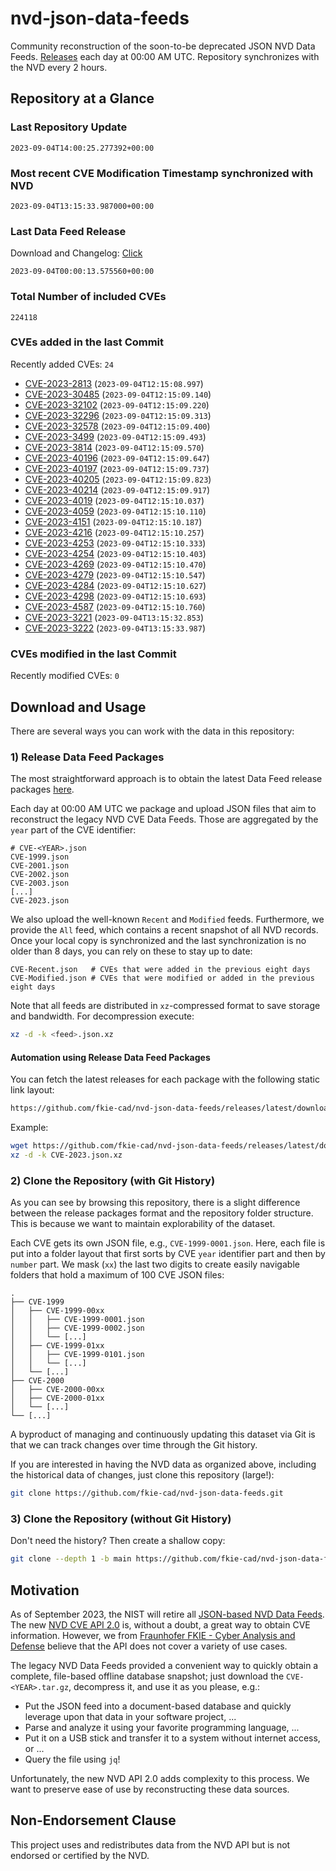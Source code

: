 # nvd-json-data-feeds

Community reconstruction of the soon-to-be deprecated JSON NVD Data Feeds. 
[Releases](https://github.com/fkie-cad/nvd-json-data-feeds/releases/latest) each day at 00:00 AM UTC.
Repository synchronizes with the NVD every 2 hours.

## Repository at a Glance

### Last Repository Update

```plain
2023-09-04T14:00:25.277392+00:00
```

### Most recent CVE Modification Timestamp synchronized with NVD

```plain
2023-09-04T13:15:33.987000+00:00
```

### Last Data Feed Release

Download and Changelog: [Click](https://github.com/fkie-cad/nvd-json-data-feeds/releases/latest)

```plain
2023-09-04T00:00:13.575560+00:00
```

### Total Number of included CVEs

```plain
224118
```

### CVEs added in the last Commit

Recently added CVEs: `24`

* [CVE-2023-2813](CVE-2023/CVE-2023-28xx/CVE-2023-2813.json) (`2023-09-04T12:15:08.997`)
* [CVE-2023-30485](CVE-2023/CVE-2023-304xx/CVE-2023-30485.json) (`2023-09-04T12:15:09.140`)
* [CVE-2023-32102](CVE-2023/CVE-2023-321xx/CVE-2023-32102.json) (`2023-09-04T12:15:09.220`)
* [CVE-2023-32296](CVE-2023/CVE-2023-322xx/CVE-2023-32296.json) (`2023-09-04T12:15:09.313`)
* [CVE-2023-32578](CVE-2023/CVE-2023-325xx/CVE-2023-32578.json) (`2023-09-04T12:15:09.400`)
* [CVE-2023-3499](CVE-2023/CVE-2023-34xx/CVE-2023-3499.json) (`2023-09-04T12:15:09.493`)
* [CVE-2023-3814](CVE-2023/CVE-2023-38xx/CVE-2023-3814.json) (`2023-09-04T12:15:09.570`)
* [CVE-2023-40196](CVE-2023/CVE-2023-401xx/CVE-2023-40196.json) (`2023-09-04T12:15:09.647`)
* [CVE-2023-40197](CVE-2023/CVE-2023-401xx/CVE-2023-40197.json) (`2023-09-04T12:15:09.737`)
* [CVE-2023-40205](CVE-2023/CVE-2023-402xx/CVE-2023-40205.json) (`2023-09-04T12:15:09.823`)
* [CVE-2023-40214](CVE-2023/CVE-2023-402xx/CVE-2023-40214.json) (`2023-09-04T12:15:09.917`)
* [CVE-2023-4019](CVE-2023/CVE-2023-40xx/CVE-2023-4019.json) (`2023-09-04T12:15:10.037`)
* [CVE-2023-4059](CVE-2023/CVE-2023-40xx/CVE-2023-4059.json) (`2023-09-04T12:15:10.110`)
* [CVE-2023-4151](CVE-2023/CVE-2023-41xx/CVE-2023-4151.json) (`2023-09-04T12:15:10.187`)
* [CVE-2023-4216](CVE-2023/CVE-2023-42xx/CVE-2023-4216.json) (`2023-09-04T12:15:10.257`)
* [CVE-2023-4253](CVE-2023/CVE-2023-42xx/CVE-2023-4253.json) (`2023-09-04T12:15:10.333`)
* [CVE-2023-4254](CVE-2023/CVE-2023-42xx/CVE-2023-4254.json) (`2023-09-04T12:15:10.403`)
* [CVE-2023-4269](CVE-2023/CVE-2023-42xx/CVE-2023-4269.json) (`2023-09-04T12:15:10.470`)
* [CVE-2023-4279](CVE-2023/CVE-2023-42xx/CVE-2023-4279.json) (`2023-09-04T12:15:10.547`)
* [CVE-2023-4284](CVE-2023/CVE-2023-42xx/CVE-2023-4284.json) (`2023-09-04T12:15:10.627`)
* [CVE-2023-4298](CVE-2023/CVE-2023-42xx/CVE-2023-4298.json) (`2023-09-04T12:15:10.693`)
* [CVE-2023-4587](CVE-2023/CVE-2023-45xx/CVE-2023-4587.json) (`2023-09-04T12:15:10.760`)
* [CVE-2023-3221](CVE-2023/CVE-2023-32xx/CVE-2023-3221.json) (`2023-09-04T13:15:32.853`)
* [CVE-2023-3222](CVE-2023/CVE-2023-32xx/CVE-2023-3222.json) (`2023-09-04T13:15:33.987`)


### CVEs modified in the last Commit

Recently modified CVEs: `0`



## Download and Usage

There are several ways you can work with the data in this repository:

### 1) Release Data Feed Packages

The most straightforward approach is to obtain the latest Data Feed release packages [here](https://github.com/fkie-cad/nvd-json-data-feeds/releases/latest).

Each day at 00:00 AM UTC we package and upload JSON files that aim to reconstruct the legacy NVD CVE Data Feeds.
Those are aggregated by the `year` part of the CVE identifier:

```
# CVE-<YEAR>.json
CVE-1999.json
CVE-2001.json
CVE-2002.json
CVE-2003.json
[...]
CVE-2023.json
```

We also upload the well-known `Recent` and `Modified` feeds.
Furthermore, we provide the `All` feed, which contains a recent snapshot of all NVD records.
Once your local copy is synchronized and the last synchronization is no older than 8 days, you can rely on these to stay up to date:

```plain
CVE-Recent.json   # CVEs that were added in the previous eight days
CVE-Modified.json # CVEs that were modified or added in the previous eight days
```

Note that all feeds are distributed in `xz`-compressed format to save storage and bandwidth.
For decompression execute:

```sh
xz -d -k <feed>.json.xz
```


#### Automation using Release Data Feed Packages

You can fetch the latest releases for each package with the following static link layout:

```sh
https://github.com/fkie-cad/nvd-json-data-feeds/releases/latest/download/CVE-<YEAR>.json.xz
```

Example:

```sh
wget https://github.com/fkie-cad/nvd-json-data-feeds/releases/latest/download/CVE-2023.json.xz
xz -d -k CVE-2023.json.xz
```

### 2) Clone the Repository (with Git History)

As you can see by browsing this repository, there is a slight difference between the release packages format and the repository folder structure.
This is because we want to maintain explorability of the dataset.

Each CVE gets its own JSON file, e.g., `CVE-1999-0001.json`.
Here, each file is put into a folder layout that first sorts by CVE `year` identifier part and then by `number` part.
We mask (`xx`) the last two digits to create easily navigable folders that hold a maximum of 100 CVE JSON files:

```plain
.
├── CVE-1999
│   ├── CVE-1999-00xx
│   │   ├── CVE-1999-0001.json
│   │   ├── CVE-1999-0002.json
│   │   └── [...]
│   ├── CVE-1999-01xx
│   │   ├── CVE-1999-0101.json
│   │   └── [...]
│   └── [...]
├── CVE-2000
│   ├── CVE-2000-00xx
│   ├── CVE-2000-01xx
│   └── [...]
└── [...]
```

A byproduct of managing and continuously updating this dataset via Git is that we can track changes over time through the Git history.

If you are interested in having the NVD data as organized above, including the historical data of changes, just clone this repository (large!):

```sh
git clone https://github.com/fkie-cad/nvd-json-data-feeds.git
```

### 3) Clone the Repository (without Git History)

Don't need the history? Then create a shallow copy:

```sh
git clone --depth 1 -b main https://github.com/fkie-cad/nvd-json-data-feeds.git
```

## Motivation

As of September 2023, the NIST will retire all [JSON-based NVD Data Feeds](https://nvd.nist.gov/vuln/data-feeds#divRetirementBanner-1).
The new [NVD CVE API 2.0](https://nvd.nist.gov/developers/vulnerabilities) is, without a doubt, a great way to obtain CVE information.
However, we from [Fraunhofer FKIE - Cyber Analysis and Defense](https://www.fkie.fraunhofer.de/en/departments/cad.html) believe that the API does not cover a variety of use cases.

The legacy NVD Data Feeds provided a convenient way to quickly obtain a complete, file-based offline database snapshot; just download the `CVE-<YEAR>.tar.gz`, decompress it, and use it as you please, e.g.:

* Put the JSON feed into a document-based database and quickly leverage upon that data in your software project, ...
* Parse and analyze it using your favorite programming language, ...
* Put it on a USB stick and transfer it to a system without internet access, or ...
* Query the file using `jq`!

Unfortunately, the new NVD API 2.0 adds complexity to this process.
We want to preserve ease of use by reconstructing these data sources.

## Non-Endorsement Clause

This project uses and redistributes data from the NVD API but is not endorsed or certified by the NVD.